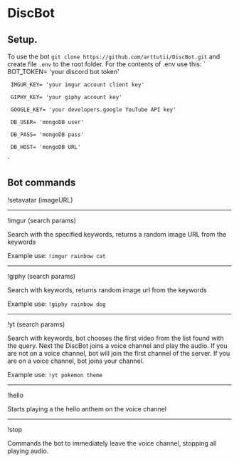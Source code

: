 # DiscBot

## Setup.
To use the bot `git clone https://github.com/arttutii/DiscBot.git` and create file `.env` to the root folder.
For the contents of .env use this:
`
     BOT_TOKEN= 'your discord bot token'

     IMGUR_KEY= 'your imgur account client key'

     GIPHY_KEY= 'your giphy account key'

     GOOGLE_KEY= 'your developers.google YouTube API key'

     DB_USER= 'mongoDB user'

     DB_PASS= 'mongoDB pass'

     DB_HOST= 'mongoDB URL'
`

## Bot commands

!setavatar (imageURL)

***
!imgur (search params)

Search with the specified keywords, returns a random image URL from the keywords

Example use: `!imgur rainbow cat`
***
!giphy (search params)

Search with keywords, returns random image url from the keywords

Example use: `!giphy rainbow dog`
***
!yt (search params)

Search with keywords, bot chooses the first video from the list found with the query.
Next the DiscBot joins a voice channel and play the audio. If you are not on a voice channel, bot will join the first channel of the server.
If you are on a voice channel, bot joins your channel.

Example use: `!yt pokemon theme`
***
!hello

Starts playing a the hello anthem on the voice channel
***
!stop

Commands the bot to immediately leave the voice channel, stopping all playing audio.
